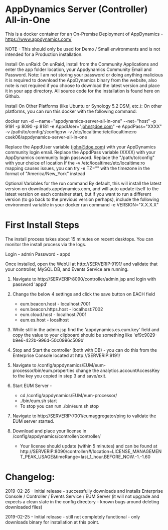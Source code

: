 # AppDynamics Server (Controller) All-in-One

This is a docker container for an On-Premise Deployment of AppDynamics - https://www.appdynamics.com/

NOTE - This should only be used for Demo / Small environments and is not intended for a Production installation.

Install On unRaid:
On unRaid, install from the Community Applications and enter the app folder location, your Appdynamics Community Email and Password. Note: I am not storing your password or doing anything malicious it is required to download the AppDynamics binary from the website, also note is not required if you choose to download the latest version and place it in your app directory. All source code for the installation is found here on Github. 

Install On Other Platforms (like Ubuntu or Synology 5.2 DSM, etc.):
On other platforms, you can run this docker with the following command:

docker run -d --name="appdynamics-server-all-in-one" --net="host" -p 9191 -p 8090 -p 8181 -e AppdUser="john@doe.com" -e AppdPass="XXXX" -v /path/to/config/:/config:rw -v /etc/localtime:/etc/localtime:ro csek06/appdynamics-server-all-in-one

Replace the AppdUser variable (john@doe.com) with your AppDynamics community  login email.
Replace the AppdPass variable (XXXX) with your AppDynamics community  login password.
Replace the "/path/to/config" with your choice of location
If the -v /etc/localtime:/etc/localtime:ro mapping causes issues, you can try -e TZ="<timezone>" with the timezone in the format of "America/New_York" instead

Optional Variables for the run command
By default, this will install the latest version on downloads.appdynamics.com, and will auto update itself to the latest version on each container start, but if you want to run a different version (to go back to the previous version perhaps), include the following environment variable in your docker run command -e VERSION="X.X.X.X"

# First Install Steps
The install process takes about 15 minutes on recent desktops. You can monitor the install process via the logs.


Login - admin
Password - appd

Once installed, open the WebUI at http://SERVERIP:9191/ and validate that your controller, MySQL DB, and Events Service are running.
1. Navigate to http://SERVERIP:8090/controller/admin.jsp and login with password 'appd'
2. Change the below 4 settings and click the save button on EACH field
    * eum.beacon.host - localhost:7001
    * eum.beacon.https.host - localhost:7002
    * eum.cloud.host - localhost:7001
    * eum.es.host - localhost
3. While still in the admin.jsp find the 'appdynamics.es.eum.key' field and copy the value to your clipboard should be something like 'ef9c9029-b9e6-422b-996d-50c0996c509b'
4. Stop and Start the controller (both with DB) - you can do this from the Enterprise Console located at http://SERVERIP:9191/
5. Navigate to /config/appdynamics/EUM/eum-processor/bin/eum.properties change the analytics.accountAccessKey to the key you copied in step 3 and save/exit.
6. Start EUM Server - 
    * cd /config/appdynamics/EUM/eum-processor/
    * ./bin/eum.sh start
    * To stop you can run ./bin/eum.sh stop
  
7. Navigate to http://SERVERIP:7001/eumaggregator/ping to validate the EUM server started.
8. Download and place your license in /config/appdynamics/controller/controller/
    * Your license should update (within 5 minutes) and can be found at http://SERVERIP:8090/controller/#/location=LICENSE_MANAGEMENT_PEAK_USAGE&timeRange=last_1_hour.BEFORE_NOW.-1.-1.60

# Changelog:
2019-02-26 - Initial release - successfully downloads and installs Enterprise Console / Controller / Events Service / EUM Server (it will not upgrade and expects a clean slate in the config directory - known bugs around deleting downloaded files)

2019-02-25 - Initial release - still not completely functional - only downloads binary for installation at this point.

